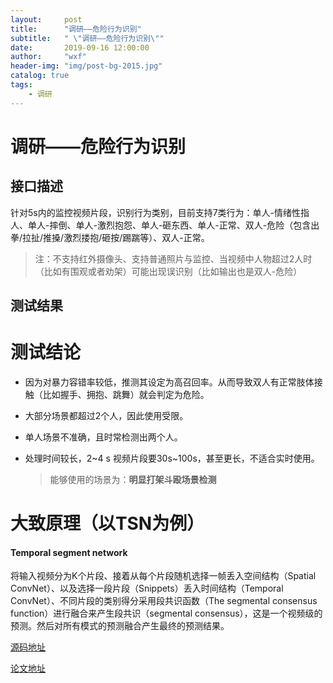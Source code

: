 ```yaml
---
layout:     post
title:      "调研——危险行为识别"
subtitle:   " \"调研——危险行为识别\""
date:       2019-09-16 12:00:00
author:     "wxf"
header-img: "img/post-bg-2015.jpg"
catalog: true
tags:
    - 调研
---
```


# 调研——危险行为识别

## 接口描述

针对5s内的监控视频片段，识别行为类别，目前支持7类行为：单人-情绪性指人、单人-摔倒、单人-激烈抱怨、单人-砸东西、单人-正常、双人-危险（包含出拳/拉扯/推搡/激烈搂抱/砸按/踢踹等）、双人-正常。

> 注：不支持红外摄像头、支持普通照片与监控、当视频中人物超过2人时（比如有围观或者劝架）可能出现误识别（比如输出也是双人-危险）

## 测试结果

# 测试结论

- 因为对暴力容错率较低，推测其设定为高召回率。从而导致双人有正常肢体接触（比如握手、拥抱、跳舞）就会判定为危险。

- 大部分场景都超过2个人，因此使用受限。

- 单人场景不准确，且时常检测出两个人。

- 处理时间较长，2~4 s 视频片段要30s~100s，甚至更长，不适合实时使用。

  > 能够使用的场景为：**明显打架斗殴场景检测**

# 大致原理（以TSN为例）

#### Temporal segment network

将输入视频分为K个片段、接着从每个片段随机选择一帧丢入空间结构（Spatial ConvNet）、以及选择一段片段（Snippets）丢入时间结构（Temporal ConvNet）、不同片段的类别得分采用段共识函数（The segmental consensus function）进行融合来产生段共识（segmental consensus），这是一个视频级的预测。然后对所有模式的预测融合产生最终的预测结果。

[源码地址](https://github.com/yjxiong/temporal-segment-networks)

[论文地址](https://arxiv.org/pdf/1608.00859.pdf)

